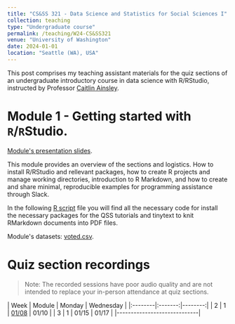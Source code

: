 ```yaml
---
title: "CS&SS 321 - Data Science and Statistics for Social Sciences I"
collection: teaching
type: "Undergraduate course"
permalink: /teaching/W24-CS&SS321
venue: "University of Washington"
date: 2024-01-01
location: "Seattle (WA), USA"
---
```



This post comprises my teaching assistant materials for the quiz sections of an undergraduate introductory course in data science with R/RStudio, instructed by Professor [Caitlin Ainsley](https://www.caitlinainsley.com/).

Module 1 - Getting started with `R`/`R`Studio.
======
[Module's presentation slides](https://rllob.github.io/files/module1_intro.pdf).

This module provides an overview of the sections and logistics. How to install R/RStudio and rellevant packages, how to create R projects and manage working directories, introduction to R Markdown, and how to create and share minimal, reproducible examples for programming assistance through Slack.

In the following [R script](https://rllob.github.io/scripts/Lab0_intro.R) file you will find all the necessary code for install the necessary packages for the QSS tutorials and tinytext to knit RMarkdown documents into PDF files.

Module's datasets: [voted.csv](https://rllob.github.io/datasets/voted.csv).

Quiz section recordings
======

> Note: The recorded sessions have poor audio quality and are not intended to replace your in-person attendance at quiz sections.


| Week | Module | Monday | Wednesday |
|:--------|:-------:|--------:|
| 2   | 1 | [01/08](https://washington.zoom.us/rec/share/PrGvz8fUe_yE2Ty7hjDtn0-WbrFa-04LxPE_qpEHKuAnD9tjs3VszeZG_wE_pvF9.Qm04E1_ifxN3l5Uj)   | 01/10   |
| 3  | 1  |  01/15  | 01/17   |
|-----------------------------|

